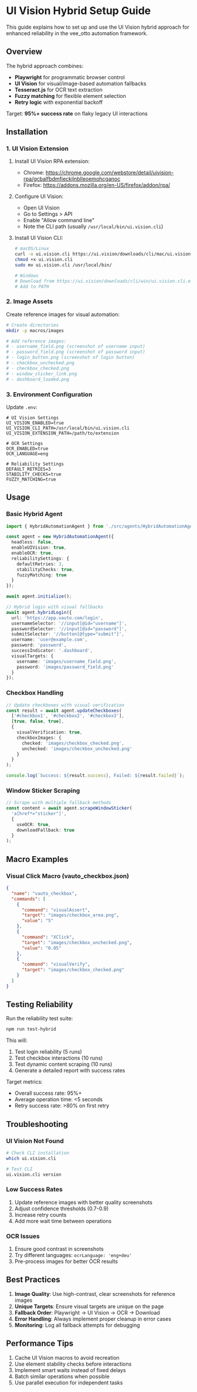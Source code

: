 # UI Vision Hybrid Setup Guide

This guide explains how to set up and use the UI Vision hybrid approach for enhanced reliability in the vee_otto automation framework.

## Overview

The hybrid approach combines:
- **Playwright** for programmatic browser control
- **UI Vision** for visual/image-based automation fallbacks
- **Tesseract.js** for OCR text extraction
- **Fuzzy matching** for flexible element selection
- **Retry logic** with exponential backoff

Target: **95%+ success rate** on flaky legacy UI interactions

## Installation

### 1. UI Vision Extension

1. Install UI Vision RPA extension:
   - Chrome: https://chrome.google.com/webstore/detail/uivision-rpa/gcbalfbdmfieckjlnblleoemohcganoc
   - Firefox: https://addons.mozilla.org/en-US/firefox/addon/rpa/

2. Configure UI Vision:
   - Open UI Vision
   - Go to Settings > API
   - Enable "Allow command line"
   - Note the CLI path (usually `/usr/local/bin/ui.vision.cli`)

3. Install UI Vision CLI:
   ```bash
   # macOS/Linux
   curl -o ui.vision.cli https://ui.vision/downloads/cli/mac/ui.vision.cli
   chmod +x ui.vision.cli
   sudo mv ui.vision.cli /usr/local/bin/

   # Windows
   # Download from https://ui.vision/downloads/cli/win/ui.vision.cli.exe
   # Add to PATH
   ```

### 2. Image Assets

Create reference images for visual automation:

```bash
# Create directories
mkdir -p macros/images

# Add reference images:
# - username_field.png (screenshot of username input)
# - password_field.png (screenshot of password input)
# - login_button.png (screenshot of login button)
# - checkbox_unchecked.png
# - checkbox_checked.png
# - window_sticker_link.png
# - dashboard_loaded.png
```

### 3. Environment Configuration

Update `.env`:

```env
# UI Vision Settings
UI_VISION_ENABLED=true
UI_VISION_CLI_PATH=/usr/local/bin/ui.vision.cli
UI_VISION_EXTENSION_PATH=/path/to/extension

# OCR Settings
OCR_ENABLED=true
OCR_LANGUAGE=eng

# Reliability Settings
DEFAULT_RETRIES=3
STABILITY_CHECKS=true
FUZZY_MATCHING=true
```

## Usage

### Basic Hybrid Agent

```typescript
import { HybridAutomationAgent } from './src/agents/HybridAutomationAgent';

const agent = new HybridAutomationAgent({
  headless: false,
  enableUIVision: true,
  enableOCR: true,
  reliabilitySettings: {
    defaultRetries: 3,
    stabilityChecks: true,
    fuzzyMatching: true
  }
});

await agent.initialize();

// Hybrid login with visual fallbacks
await agent.hybridLogin({
  url: 'https://app.vauto.com/login',
  usernameSelector: '//input[@id="username"]',
  passwordSelector: '//input[@id="password"]',
  submitSelector: '//button[@type="submit"]',
  username: 'user@example.com',
  password: 'password',
  successIndicator: '.dashboard',
  visualTargets: {
    username: 'images/username_field.png',
    password: 'images/password_field.png'
  }
});
```

### Checkbox Handling

```typescript
// Update checkboxes with visual verification
const result = await agent.updateCheckboxes(
  ['#checkbox1', '#checkbox2', '#checkbox3'],
  [true, false, true],
  {
    visualVerification: true,
    checkboxImages: {
      checked: 'images/checkbox_checked.png',
      unchecked: 'images/checkbox_unchecked.png'
    }
  }
);

console.log(`Success: ${result.success}, Failed: ${result.failed}`);
```

### Window Sticker Scraping

```typescript
// Scrape with multiple fallback methods
const content = await agent.scrapeWindowSticker(
  'a[href*="sticker"]',
  {
    useOCR: true,
    downloadFallback: true
  }
);
```

## Macro Examples

### Visual Click Macro (vauto_checkbox.json)

```json
{
  "name": "vauto_checkbox",
  "commands": [
    {
      "command": "visualAssert",
      "target": "images/checkbox_area.png",
      "value": "5"
    },
    {
      "command": "XClick",
      "target": "images/checkbox_unchecked.png",
      "value": "0.85"
    },
    {
      "command": "visualVerify",
      "target": "images/checkbox_checked.png"
    }
  ]
}
```

## Testing Reliability

Run the reliability test suite:

```bash
npm run test-hybrid
```

This will:
1. Test login reliability (5 runs)
2. Test checkbox interactions (10 runs)
3. Test dynamic content scraping (10 runs)
4. Generate a detailed report with success rates

Target metrics:
- Overall success rate: 95%+
- Average operation time: <5 seconds
- Retry success rate: >80% on first retry

## Troubleshooting

### UI Vision Not Found

```bash
# Check CLI installation
which ui.vision.cli

# Test CLI
ui.vision.cli version
```

### Low Success Rates

1. Update reference images with better quality screenshots
2. Adjust confidence thresholds (0.7-0.9)
3. Increase retry counts
4. Add more wait time between operations

### OCR Issues

1. Ensure good contrast in screenshots
2. Try different languages: `ocrLanguage: 'eng+deu'`
3. Pre-process images for better OCR results

## Best Practices

1. **Image Quality**: Use high-contrast, clear screenshots for reference images
2. **Unique Targets**: Ensure visual targets are unique on the page
3. **Fallback Order**: Playwright → UI Vision → OCR → Download
4. **Error Handling**: Always implement proper cleanup in error cases
5. **Monitoring**: Log all fallback attempts for debugging

## Performance Tips

1. Cache UI Vision macros to avoid recreation
2. Use element stability checks before interactions
3. Implement smart waits instead of fixed delays
4. Batch similar operations when possible
5. Use parallel execution for independent tasks